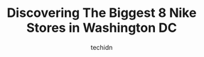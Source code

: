 ---
layout: ampstory
image: https://i0.wp.com/www.depkes.org/wp-content/uploads/2023/06/nike-0-in-washington-dc-1685965179.jpeg?resize=640,853
author: techidn
featured: false
description: Discover the impressive array of Nike options in Washington DC, where you can find 8 of the largest Nike establishments in the area. From renowned classics to hidden gems, Washington DC offe
title: Discovering The Biggest 8 Nike Stores in Washington DC
cover:
   title: Discovering The Biggest 8 Nike Stores in Washington DC
   subtitle: Rickpate
   background: https://www.depkes.org/wp-content/uploads/2023/06/nike-0-in-washington-dc-1685965179.jpeg

pages: 
 - layout: thirds
   top: <h1>#1 Nordstrom Rack</h1>
   bottom: "<p>This was a clean and organized location but it seemed to just be Nordstrom Rack merchandise and not actual sale items.</p>"
   background: https://www.depkes.org/wp-content/uploads/2023/06/nike-1-in-washington-dc-1685965179.jpeg
   backgroundblur: true
 - layout: thirds
   top: <h1>#2 Nike Factory Store</h1>
   bottom: "<p>6800 Oxon Hill Rd Suite 500, National Harbor, MD 20745, United States</p>"
   background: https://www.depkes.org/wp-content/uploads/2023/06/nike-2-in-washington-dc-1685965180.jpeg
   cta:
      link: https://www.depkes.org/blog/discovering-the-biggest-8-nike-stores-in-washington-dc/
      text: Discovering The Biggest 8 Nike Stores in Washington DC
 - layout: thirds
   top: <h1>#3 UBIQ - now atmos USA</h1>
   bottom: "<p>3124 M St NW, Washington, DC 20007, United States</p>"
   background: https://www.depkes.org/wp-content/uploads/2023/06/nike-3-in-washington-dc-1685965180.jpeg
   cta:
      link: https://www.depkes.org/blog/discovering-the-biggest-8-nike-stores-in-washington-dc/
      text: Discovering The Biggest 8 Nike Stores in Washington DC
 - layout: thirds
   top: <h1>#4 Ralph Lauren</h1>
   bottom: "<p>1245 Wisconsin Ave NW, Washington, DC 20007, United States</p>"
   background: https://images.unsplash.com/photo-1618556658017-fd9c732d1360?ixlib=rb-4.0.3&ixid=MnwxMjA3fDB8MHxwaG90by1wYWdlfHx8fGVufDB8fHx8&auto=format&fit=crop&w=640&h=853&q=80
   cta:
      link: https://www.depkes.org/blog/discovering-the-biggest-8-nike-stores-in-washington-dc/
      text: Discovering The Biggest 8 Nike Stores in Washington DC
 - layout: thirds
   top: <h1>#5 Finish Line</h1>
   bottom: "<p>1201 G St NW, Washington, DC 20005, United States</p>"
   background: https://images.unsplash.com/photo-1541356665065-22676f35dd40?ixlib=rb-4.0.3&ixid=MnwxMjA3fDB8MHxwaG90by1wYWdlfHx8fGVufDB8fHx8&auto=format&fit=crop&w=640&h=853&q=80
   cta:
      link: https://www.depkes.org/blog/discovering-the-biggest-8-nike-stores-in-washington-dc/
      text: Discovering The Biggest 8 Nike Stores in Washington DC
 - layout: thirds
   top: <h1>#6 Nike Unite - H Street</h1>
   bottom: "<p>700 H St NE, Washington, DC 20002, United States</p>"
   background: https://images.unsplash.com/photo-1484589065579-248aad0d8b13?ixlib=rb-4.0.3&ixid=MnwxMjA3fDB8MHxwaG90by1wYWdlfHx8fGVufDB8fHx8&auto=format&fit=crop&w=640&h=853&q=80
   cta:
      link: https://www.depkes.org/blog/discovering-the-biggest-8-nike-stores-in-washington-dc/
      text: Discovering The Biggest 8 Nike Stores in Washington DC
 - layout: thirds
   top: <h1>#7 SNIPES - DC USA</h1>
   bottom: "<p>3100 14th St NW Ste 104, Washington, DC 20010, United States</p>"
   background: https://images.unsplash.com/photo-1580610447943-1bfbef5efe07?ixlib=rb-4.0.3&ixid=MnwxMjA3fDB8MHxwaG90by1wYWdlfHx8fGVufDB8fHx8&auto=format&fit=crop&w=640&h=853&q=80
   cta:
      link: https://www.depkes.org/blog/discovering-the-biggest-8-nike-stores-in-washington-dc/
      text: Discovering The Biggest 8 Nike Stores in Washington DC
 - layout: thirds
   middle: Continue reading...
   background: https://images.unsplash.com/photo-1615749413727-825b59a857b5?ixlib=rb-4.0.3&ixid=MnwxMjA3fDB8MHxwaG90by1wYWdlfHx8fGVufDB8fHx8&auto=format&fit=crop&w=640&h=853&q=80
   cta:
      link: https://www.depkes.org/blog/discovering-the-biggest-8-nike-stores-in-washington-dc/
      text: Discovering The Biggest 8 Nike Stores in Washington DC
      
---